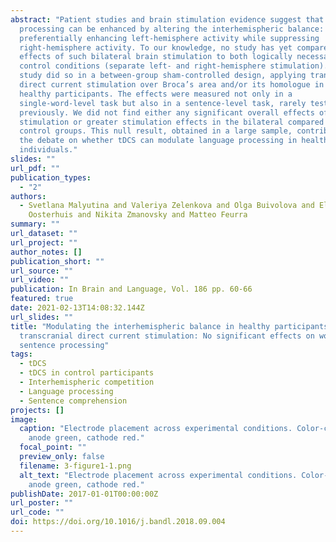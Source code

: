 ```yaml
---
abstract: "Patient studies and brain stimulation evidence suggest that language
  processing can be enhanced by altering the interhemispheric balance: namely,
  preferentially enhancing left-hemisphere activity while suppressing
  right-hemisphere activity. To our knowledge, no study has yet compared the
  effects of such bilateral brain stimulation to both logically necessary
  control conditions (separate left- and right-hemisphere stimulation). This
  study did so in a between-group sham-controlled design, applying transcranial
  direct current stimulation over Broca’s area and/or its homologue in 72
  healthy participants. The effects were measured not only in a
  single-word-level task but also in a sentence-level task, rarely tested
  previously. We did not find either any significant overall effects of
  stimulation or greater stimulation effects in the bilateral compared to
  control groups. This null result, obtained in a large sample, contributes to
  the debate on whether tDCS can modulate language processing in healthy
  individuals."
slides: ""
url_pdf: ""
publication_types:
  - "2"
authors:
  - Svetlana Malyutina and Valeriya Zelenkova and Olga Buivolova and Elise J.
    Oosterhuis and Nikita Zmanovsky and Matteo Feurra
summary: ""
url_dataset: ""
url_project: ""
author_notes: []
publication_short: ""
url_source: ""
url_video: ""
publication: In Brain and Language, Vol. 186 pp. 60-66
featured: true
date: 2021-02-13T14:08:32.144Z
url_slides: ""
title: "Modulating the interhemispheric balance in healthy participants with
  transcranial direct current stimulation: No significant effects on word or
  sentence processing"
tags:
  - tDCS
  - tDCS in control participants
  - Interhemispheric competition
  - Language processing
  - Sentence comprehension
projects: []
image:
  caption: "Electrode placement across experimental conditions. Color-coding:
    anode green, cathode red."
  focal_point: ""
  preview_only: false
  filename: 3-figure1-1.png
  alt_text: "Electrode placement across experimental conditions. Color-coding:
    anode green, cathode red."
publishDate: 2017-01-01T00:00:00Z
url_poster: ""
url_code: ""
doi: https://doi.org/10.1016/j.bandl.2018.09.004
---
```

